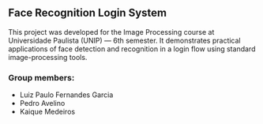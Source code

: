 ## Face Recognition Login System

This project was developed for the Image Processing course at Universidade Paulista (UNIP) — 6th semester. It demonstrates practical applications of face detection and recognition in a login flow using standard image-processing tools.


### Group members:
- Luiz Paulo Fernandes Garcia
- Pedro Avelino
- Kaique Medeiros
